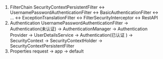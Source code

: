 1. FilterChain
    SecurityContextPersistentFilter ↔ UsernamePasswordAuthenticationFilter ↔ BasicAuthenticationFilter ↔ ... ↔ ExceptionTranslationFilter ↔ FilterSecurityInterceptor ↔ RestAPI
2. Authentication
    UsernamePasswordAuthenticationFilter → Authentication(未认证) → AuthenticationManager → Authentication Provider → UserDetailsService → Authentication(已认证 ) → SecurityContext → SecurityContextHolder → SecurityContextPersistentFilter
3. Properties
    request → app → default  